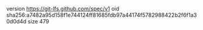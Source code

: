 version https://git-lfs.github.com/spec/v1
oid sha256:a7482a95d158f1e744124ff81685fdb97a44174f5782988422b2f6f1a30d0d4d
size 479
